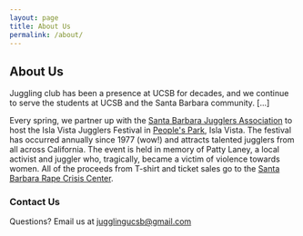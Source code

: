 ```yaml
---
layout: page
title: About Us
permalink: /about/
---
```


## About Us

Juggling club has been a presence at UCSB for decades, and we continue to serve the students at UCSB and the Santa Barbara community. [...]

Every spring, we partner up with the [Santa Barbara Jugglers Association](http://www.sbjuggle.org/) to host the Isla Vista Jugglers Festival in [People's Park](https://www.google.com/maps/place/People's+Park,+Isla+Vista,+CA+93117/), Isla Vista. The festival has occurred annually since 1977 (wow!) and attracts talented jugglers from all across California. The event is held in memory of Patty Laney, a local activist and juggler who, tragically, became a victim of violence towards women. All of the proceeds from T-shirt and ticket sales go to the [Santa Barbara Rape Crisis Center](http://www.sbrapecrisiscenter.org/).

### Contact Us

Questions? Email us at <a href="mailto:jugglingucsb@gmail.com">jugglingucsb@gmail.com</a>